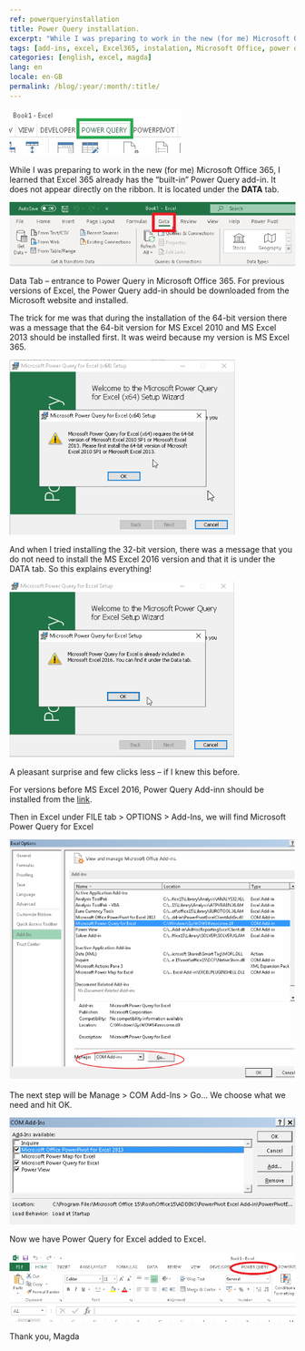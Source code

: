 ```yaml
---
ref: powerqueryinstallation
title: Power Query installation.
excerpt: "While I was preparing to work in the new (for me) Microsoft Office 365, I learned that Excel 365 already has the “built-in” Power Query add-in."
tags: [add-ins, excel, Excel365, instalation, Microsoft Office, power query, magda]
categories: [english, excel, magda]
lang: en
locale: en-GB
permalink: /blog/:year/:month/:title/
---
```


![Power Query installation](/assets/images/2020-09-19-power-query-installation_01.jpg)

While I was preparing to work in the new (for me) Microsoft Office 365, I learned that Excel 365 already has the “built-in” Power Query add-in. It does not appear directly on the ribbon. It is located under the **DATA** tab.

![Data Tab – entrance to Power Query in Microsoft Office 365](/assets/images/2020-09-19-power-query-installation_02.png)

Data Tab – entrance to Power Query in Microsoft Office 365.
For previous versions of Excel, the Power Query add-in should be downloaded from the Microsoft website and installed.

The trick for me was that during the installation of the 64-bit version there was a message that the 64-bit version for MS Excel 2010 and MS Excel 2013 should be installed first. It was weird because my version is MS Excel 365.

![Power Query installation](/assets/images/2020-09-19-power-query-installation_03.png)

And when I tried installing the 32-bit version, there was a message that you do not need to install the MS Excel 2016 version and that it is under the DATA tab. So this explains everything!

![Power Query installation](/assets/images/2020-09-19-power-query-installation_04.png)

A pleasant surprise and few clicks less – if I knew this before.

For versions before MS Excel 2016, Power Query Add-inn should be installed from the [link](https://www.microsoft.com/en-us/download/details.aspx?id=39379&CorrelationId=0c93f2ac-c612-4a6f-b4c2-47ffc1828b23).

Then in Excel under FILE tab > OPTIONS > Add-Ins, we will find Microsoft Power Query for Excel

![Power Query installation](/assets/images/2020-09-19-power-query-installation_05.png)

The next step will be Manage > COM Add-Ins > Go…
We choose what we need and hit OK.

![Power Query installation](/assets/images/2020-09-19-power-query-installation_06.png)

Now we have Power Query for Excel added to Excel.

![Power Query Tab in Excel 2013](/assets/images/2020-09-19-power-query-installation_07.png)

Thank you,
Magda
